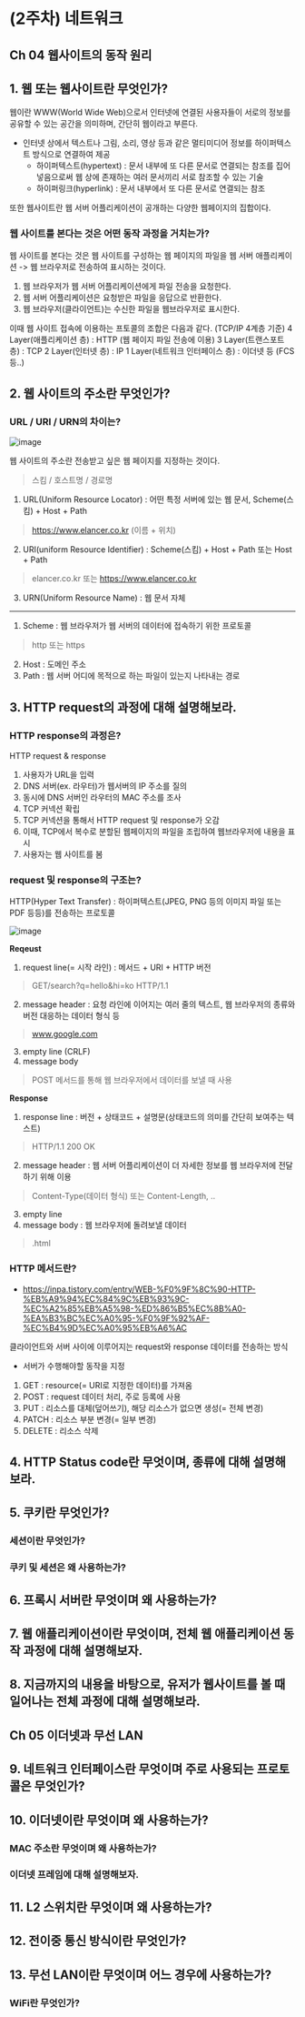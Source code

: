 # (2주차) 네트워크
## Ch 04 웹사이트의 동작 원리

## 1. 웹 또는 웹사이트란 무엇인가?

웹이란 WWW(World Wide Web)으로서 인터넷에 연결된 사용자들이 서로의 정보를 공유할 수 있는 공간을 의미하며, 간단히 웹이라고 부른다.
- 인터넷 상에서 텍스트나 그림, 소리, 영상 등과 같은 멀티미디어 정보를 하이퍼텍스트 방식으로 연결하여 제공
  - 하이퍼텍스트(hypertext) : 문서 내부에 또 다른 문서로 연결되는 참조를 집어 넣음으로써 웹 상에 존재하는 여러 문서끼리 서로 참조할 수 있는 기술
  - 하이퍼링크(hyperlink) : 문서 내부에서 또 다른 문서로 연결되는 참조 

또한 웹사이트란 웹 서버 어플리케이션이 공개하는 다양한 웹페이지의 집합이다.

### 웹 사이트를 본다는 것은 어떤 동작 과정을 거치는가?

웹 사이트를 본다는 것은 웹 사이트를 구성하는 웹 페이지의 파일을 웹 서버 애플리케이션 -> 웹 브라우저로 전송하여 표시하는 것이다.

1. 웹 브라우저가 웹 서버 어플리케이션에게 파일 전송을 요청한다.
2. 웹 서버 어플리케이션은 요청받은 파일을 응답으로 반환한다.
3. 웹 브라우저(클라이언트)는 수신한 파일을 웹브라우저로 표시한다.

이때 웹 사이트 접속에 이용하는 프토콜의 조합은 다음과 같다. (TCP/IP 4계층 기준)
4 Layer(애플리케이션 층) : HTTP (웹 페이지 파일 전송에 이용)
3 Layer(트랜스포트 층) : TCP
2 Layer(인터넷 층) : IP
1 Layer(네트워크 인터페이스 층) : 이더넷 등 (FCS 등..)

## 2. 웹 사이트의 주소란 무엇인가?
### URL / URI / URN의 차이는?

![image](https://github.com/GEclass/Network-study/assets/103405457/8b3a1cb4-95f2-4463-afdd-3166abf78618)

웹 사이트의 주소란 전송받고 싶은 웹 페이지를 지정하는 것이다.
> 스킴 / 호스트명 / 경로명

1. URL(Uniform Resource Locator) : 어떤 특정 서버에 있는 웹 문서, Scheme(스킴) + Host + Path
> https://www.elancer.co.kr (이름 + 위치)
2. URI(uniform Resource Identifier) : Scheme(스킴) + Host + Path 또는 Host + Path
> elancer.co.kr 또는 https://www.elancer.co.kr
3. URN(Uniform Resource Name) : 웹 문서 자체

---

1. Scheme : 웹 브라우저가 웹 서버의 데이터에 접속하기 위한 프로토콜
> http 또는 https
2. Host : 도메인 주소
3. Path : 웹 서버 어디에 목적으로 하는 파일이 있는지 나타내는 경로

## 3. HTTP request의 과정에 대해 설명해보라.
### HTTP response의 과정은?

HTTP request & response
1. 사용자가 URL을 입력
2. DNS 서버(ex. 라우터)가 웹서버의 IP 주소를 질의
3. 동시에 DNS 서버인 라우터의 MAC 주소를 조사
4. TCP 커넥션 확립
5. TCP 커넥션을 통해서 HTTP request 및 response가 오감
6. 이때, TCP에서 복수로 분할된 웹페이지의 파일을 조립하여 웹브라우저에 내용을 표시
7. 사용자는 웹 사이트를 봄

### request 및 response의 구조는?

HTTP(Hyper Text Transfer) : 하이퍼텍스트(JPEG, PNG 등의 이미지 파일 또는 PDF 등등)를 전송하는 프로토콜

![image](https://github.com/GEclass/Network-study/assets/103405457/fb4e1cd0-ce1b-4cf6-bcf8-07c54caaa234)

**Reqeust**
1. request line(= 시작 라인) : 메서드 + URI + HTTP 버전
> GET/search?q=hello&hi=ko HTTP/1.1
2. message header : 요청 라인에 이어지는 여러 줄의 텍스트, 웹 브라우저의 종류와 버전 대응하는 데이터 형식 등
> www.google.com
3. empty line (CRLF)
4. message body
> POST 메서드를 통해 웹 브라우저에서 데이터를 보낼 때 사용

**Response**
1. response line : 버전 + 상태코드 + 설명문(상태코드의 의미를 간단히 보여주는 텍스트)
> HTTP/1.1 200 OK
2. message header : 웹 서버 어플리케이션이 더 자세한 정보를 웹 브라우저에 전달하기 위해 이용
> Content-Type(데이터 형식) 또는 Content-Length, ..
3. empty line
4. message body : 웹 브라우저에 돌려보낼 데이터
> .html

### HTTP 메서드란?
- https://inpa.tistory.com/entry/WEB-%F0%9F%8C%90-HTTP-%EB%A9%94%EC%84%9C%EB%93%9C-%EC%A2%85%EB%A5%98-%ED%86%B5%EC%8B%A0-%EA%B3%BC%EC%A0%95-%F0%9F%92%AF-%EC%B4%9D%EC%A0%95%EB%A6%AC

클라이언트와 서버 사이에 이루어지는 request와 response 데이터를 전송하는 방식
- 서버가 수행해야할 동작을 지정

1. GET : resource(= URI로 지정한 데이터)를 가져옴
2. POST : request 데이터 처리, 주로 등록에 사용
3. PUT : 리소스를 대체(덮어쓰기), 해당 리소스가 없으면 생성(= 전체 변경)
4. PATCH : 리소스 부분 변경(= 일부 변경)
5. DELETE : 리소스 삭제

## 4. HTTP Status code란 무엇이며, 종류에 대해 설명해보라.

## 5. 쿠키란 무엇인가?
### 세션이란 무엇인가?
### 쿠키 및 세션은 왜 사용하는가?

## 6. 프록시 서버란 무엇이며 왜 사용하는가?

## 7. 웹 애플리케이션이란 무엇이며, 전체 웹 애플리케이션 동작 과정에 대해 설명해보자.

## 8. 지금까지의 내용을 바탕으로, 유저가 웹사이트를 볼 때 일어나는 전체 과정에 대해 설명해보라.

## Ch 05 이더넷과 무선 LAN

## 9. 네트워크 인터페이스란 무엇이며 주로 사용되는 프로토콜은 무엇인가?

## 10. 이더넷이란 무엇이며 왜 사용하는가?
### MAC 주소란 무엇이며 왜 사용하는가?
### 이더넷 프레임에 대해 설명해보자.

## 11. L2 스위치란 무엇이며 왜 사용하는가?

## 12. 전이중 통신 방식이란 무엇인가?

## 13. 무선 LAN이란 무엇이며 어느 경우에 사용하는가?
### WiFi란 무엇인가?
